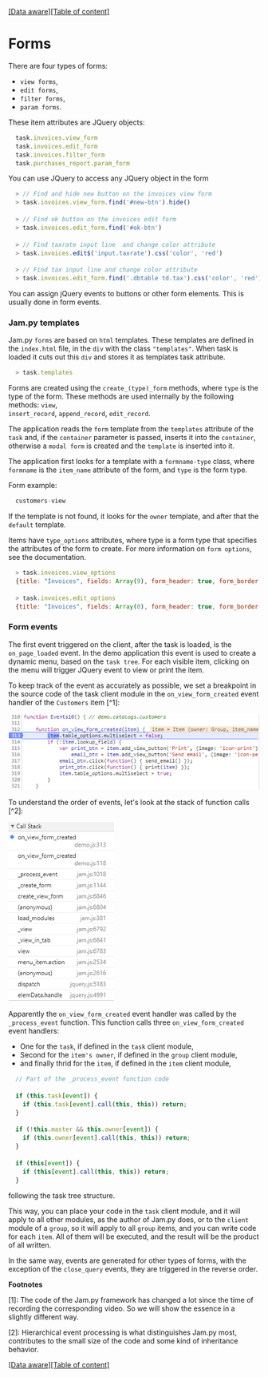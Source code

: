 [[Data aware]](data_aware.md)[[Table of content]](index.md)

# Forms

There are four types of forms: 
- `view forms`, 
- `edit forms`, 
- `filter forms`, 
- `param forms`.

These item attributes are JQuery objects:

```javascript
  task.invoices.view_form
  task.invoices.edit_form
  task.invoices.filter_form
  task.purchases_report.param_form
```

You can use JQuery to access any JQuery object in the form

```javascript
  > // Find and hide new button on the invoices view form
  > task.invoices.view_form.find('#new-btn').hide()

  > // Find ok button on the invoices edit form
  > task.invoices.edit_form.find('#ok-btn')

  > // Find taxrate input line  and change color attribute
  > task.invoices.edit$('input.taxrate').css('color', 'red')

  > // Find tax input line and change color attribute
  > task.invoices.edit_form.find('.dbtable td.tax').css('color', 'red')
```

You can assign jQuery events to buttons or other form elements. This is usually done in form events.

### Jam.py templates

Jam.py `forms` are based on `html` templates. These templates are defined in the `index.html` file, in the `div` with the class `"templates"`. When task is loaded it cuts out this `div` and stores it as templates task attribute.

```javascript
  > task.templates
```

Forms are created using the `create_(type)_form` methods, where `type` is the type of 
the form. These methods are used internally by the following methods: `view`,  
`insert_record`, `append_record`, `edit_record`.

The application reads the `form` template from the `templates` attribute of the `task` and, if the `container` parameter is passed, inserts it into the `container`, otherwise a `modal form` is created and the `template` is inserted into it.

The application first looks for a template with a `formname-type` class, where `formname` is the `item_name` attribute of the form, and `type` is the form type.

Form example:

```javascript
  customers-view
```

If the template is not found, it looks for the `owner` template, and after that the `default` template.

Items have `type_options` attributes, where type is a form type that specifies the attributes of the form to create. For more information on `form options`, see the documentation.

```javascript
  > task.invoices.view_options
  {title: "Invoices", fields: Array(9), form_header: true, form_border: true, close_button: true,...}

  > task.invoices.edit_options
  {title: "Invoices", fields: Array(0), form_header: true, form_border: true, close_button: true,...}
```

### Form events

The first event triggered on the client, after the task is loaded, is the `on_page_loaded` event. In the demo application this event is used to create a dynamic menu, based on the `task tree`. For each visible item, clicking on the menu will trigger JQuery event to view or print the item.

To keep track of the event as accurately as possible, we set a breakpoint in the source code of the task client module in the `on_view_form_created` event handler of the `Customers` item [^1]:

![The on_view_form_created event handler of the Customer item on the breakpoint](_images/on_view_form_created.png)

To understand the order of events, let's look at the stack of function calls [^2]:

![The call stack on the breakpoint](_images/call_stack.png)

Apparently the `on_view_form_created` event handler was called by the `_process_event` 
function. This function calls three `on_view_form_created` event handlers: 

* One for the `task`, if defined in the `task` client module, 
* Second for the `item's owner`, if defined in the `group` client module,
* and finally thrid for the `item`, if defined in the `item` client module,

```javascript
  // Part of the _process_event function code
  
  if (this.task[event]) {
    if (this.task[event].call(this, this)) return;
  }
  
  if (!this.master && this.owner[event]) {
    if (this.owner[event].call(this, this)) return;
  }

  if (this[event]) {
    if (this[event].call(this, this)) return;
  }
```

following the task tree structure. 

This way, you can place your code in the `task` client module, and it will apply to all 
other modules, as the author of Jam.py does, or to the `client` module of a `group`, so it will apply to all `group` items, and you can write code for each `item`. All of them will be executed, and the result will be the product of all written.

In the same way, events are generated for other types of forms, with the exception of 
the `close_query` events, they are triggered in the reverse order.

**Footnotes**

[1]: The code of the Jam.py framework has changed a lot since the time of recording 
the corresponding video. So we will show the essence in a slightly different way.

[2]: Hierarchical event processing is what distinguishes Jam.py most, contributes to 
the small size of the code and some kind of inheritance behavior.

[[Data aware]](data_aware.md)[[Table of content]](index.md)

